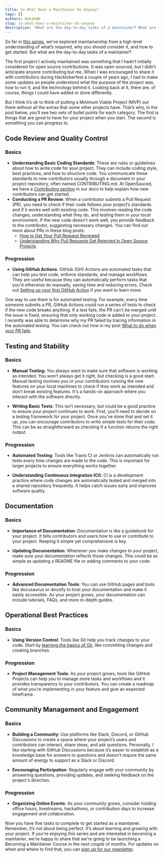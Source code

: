 ```yaml
---
title: So What Does a Maintainer Do Anyway?
tags: []
authors: BekahHW
slug: so-what-does-a-maintainer-do-anyway
description: "What are the day-to-day tasks of a maintainer? What are things you need to get started versus things that would be good to implement in the future? "
---
```


So far in [this series](https://dev.to/bekahhw/series/25520), we’ve explored maintainership from a high level understanding of what’s required, why you should consider it, and how to get started. But what are the day-to-day tasks of a maintainer? 

The first project I actively maintained was something that I hadn’t initially considered for open source contributions. It was open sourced, but I didn’t anticipate anyone contributing but me. When I was encouraged to share it with contributors during Hacktoberfest a couple of years ago, I had to make some updates so people understood what the purpose of the project was, how to run it, and the technology behind it. Looking back at it, there are, of course, things I could have added or done differently. 

<!-- truncate -->

But I think it’s ok to think of putting a Minimum Viable Project (MVP) out there without all the extras that some other projects have. That’s why, in the post below, you’ll see two sets of bullet points for each category. The first is things that are good to have for your project when you start. The second is something you can progress to.

## Code Review and Quality Control
### Basics

- **Understanding Basic Coding Standards**: These are rules or guidelines about how to write code for your project. They can include coding style, best practices, and how to structure code. You communicate these standards to new contributors usually through a document in your project repository, often named CONTRIBUTING.md. At OpenSauced, we have a [Contributing section](https://docs.opensauced.pizza/contributing/introduction-to-contributing/) in our docs to help explain how new contributors can get started.
- **Conducting a PR Review**: When a contributor submits a Pull Request (PR), you need to check if their code follows your project’s standards and if it works well with existing code. This involves reading the code changes, understanding what they do, and testing them in your local environment. If the new code doesn't work well, you provide feedback to the contributor, suggesting necessary changes.  You can find out more about PRs in these blog posts:
     - [How to Get Your Pull Request Reviewed](https://dev.to/opensauced/how-to-get-your-pull-request-reviewed-kgd)
     - [Understanding Why Pull Requests Get Rejected in Open Source Projects](https://dev.to/opensauced/understanding-why-pull-requests-get-rejected-in-open-source-projects-1jd0)

### Progression

- **Using GitHub Actions**: GitHub (GH) Actions are automated tasks that can help you test code, enforce standards, and manage workflows. They are useful because they can automatically perform tasks that you'd otherwise do manually, saving time and reducing errors. Check out [Setting up your first GitHub Action](https://dev.to/opensauced/setting-up-your-first-github-action-for-specific-contributions-33a4) if you want to learn more.

One way to use them is for automated testing. For example, every time someone submits a PR, GitHub Actions could run a series of tests to check if the new code breaks anything. If a test fails, the PR can't be merged until the issue is fixed, ensuring that only working code is added to your project. I recently was able to determine why my PR failed by tracing information in the automated testing. You can check out how in my post [What to do when your PR fails](https://dev.to/opensauced/what-to-do-when-your-pr-fails-bl1). 

## Testing and Stability

### Basics

- **Manual Testing**: You always want to make sure that software is working as intended. You won’t always get it right, but checking is a good start. Manual testing involves you or your contributors running the new features on your local machines to check if they work as intended and don't break existing features. It's a hands-on approach where you interact with the software directly.

- **Writing Basic Tests**: This isn’t necessary, but could be a good practice to ensure your project continues to work. First, you’ll need to decide on a testing framework for your project. Once you’ve done that and set it up, you can encourage contributors to write simple tests for their code. This can be as straightforward as checking if a function returns the right output.

### Progression

- **Automated Testing**: Tools like Travis CI or Jenkins can automatically run tests every time changes are made to the code. This is important for larger projects to ensure everything works together.

- **Understanding Continuous Integration (CI)**: CI is a development practice where code changes are automatically tested and merged into a shared repository frequently. It helps catch issues early and improves software quality.

## Documentation

### Basics

- **Importance of Documentation**: Documentation is like a guidebook for your project. It tells contributors and users how to use or contribute to your project. Keeping it simple yet comprehensive is key.

- **Updating Documentation**: Whenever you make changes to your project, make sure your documentation reflects those changes. This could be as simple as updating a README file or adding comments to your code.

### Progression

- **Advanced Documentation Tools**: You can use GitHub pages and tools like docusaurus or docsify to host your documentation and make it easily accessible. As your project grows, your documentation can include tutorials, FAQs, and more in-depth guides.

## Operational Best Practices

### Basics
- **Using Version Control**: Tools like Git help you track changes to your code. Start by [learning the basics of Git](https://dev.to/opensauced/the-power-of-git-a-guide-to-collaborative-version-control-dl6), like committing changes and creating branches.

### Progression

- **Project Management Tools**: As your project grows, tools like GitHub Projects can help you to manage more tasks and workflows and it provides transparency to your contributors. You can create a roadmap of what you’re implementing in your feature and give an expected timeframe.

## Community Management and Engagement

### Basics

- **Building a Community**: Use platforms like Slack, Discord, or GitHub Discussions to create a space where your project’s users and contributors can interact, share ideas, and ask questions. Personally, I like starting with GitHub Discussions because it’s easier to establish as a knowledge base for answers to questions and doesn’t require the same amount of energy to support as a Slack or Discord.

- **Encouraging Participation**: Regularly engage with your community by answering questions, providing updates, and seeking feedback on the project's direction.

### Progression
- **Organizing Online Events**: As your community grows, consider holding office hours, livestreams, hackathons, or contribution days to increase engagement and collaboration.

Now you have five tasks to complete to get started as a maintainer. Remember, it’s not about being perfect. It’s about learning and growing with your project. If you're enjoying this series and are interested in becoming a maintainer, we're happy to share that we're going to be launching a Becoming a Maintainer Course in the next couple of months. For updates on when and where to find that, you can [sign up for our newsletter](https://news.opensauced.pizza/?v=1701706051337#/portal/signup).
